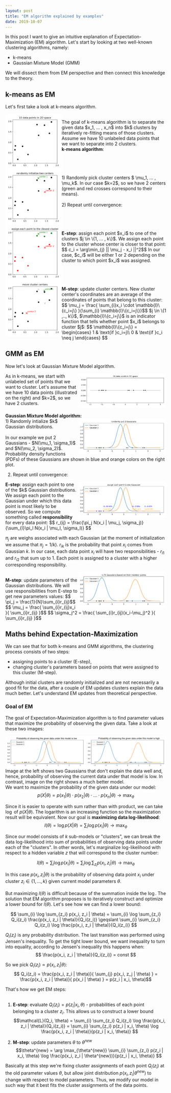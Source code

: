 ```yaml
---
layout: post
title: "EM algorithm explained by examples"
date: 2019-10-07
---
```


In this post I want to give an intuitive explanation of <span id="highlight">Expectation-Maximization (EM) algorithm</span>. Let's start by looking at
two well-known clustering algorithms, namely:
* <span class="marker_underline">k-means</span>
* <span class="marker_underline">Gaussian Mixture Model (GMM)</span>

We will dissect them from EM perspective and then connect this knowledge to the theory.

## k-means as EM
Let's first take a look at k-means algorithm.
<div><img src="/assets/img/EM/k-means0.png" width="35%" style="float:left"><br/>
The goal of k-means algorithm is to separate the given data $x_1, ... , x_n$ into $k$ clusters by iteratively re-fitting means of those clusters. Assume we have 10 unlabeled data points that we want to separate into 2 clusters.
</div>
<strong>k-means algorithm</strong>:
<div style="clear:both"/>
<div><img src="/assets/img/EM/k-means1.png" width="35%" style="float:left"><br/>
1) Randomly pick cluster centers $ \mu_1, ... , \mu_k$. In our case $k=2$, so we have 2 centers (green and red crosses correspond to their means).
<br/>
<br/>
2) Repeat until convergence:
</div>
<div style="clear:both"/>

<div><img src="/assets/img/EM/k-means2.png" width="35%" style="float:left"><br/>
<strong>E-step</strong>: assign each point $x_i$ to one of the clusters $j \in \{1, ... , k\}$. We assign each point to the cluster whose center is closer to that point:
$$ c_i = \arg\min_{j} || \mu_j - x_i ||^2$$
In our case, $c_i$ will be either 1 or 2 depending on the cluster to which point $x_i$ was assigned.
</div>
<div style="clear:both"/>


<div><img src="/assets/img/EM/k-means3.png" width="35%" style="float:left"><br/>
<b>M-step</b>: update cluster centers. New cluster center's coordinates are an average of the coordinates of points that belong to this cluster:
$$ \mu_j = \frac{ \sum_{i}x_i \cdot \mathbb{I}\{c_i=j\} }{\sum_{i} \mathbb{I}\{c_i=j\}}$$
$j \in \{1 ,.., k\}$,
$\mathbb{I}\{c_i=j\}$ is an indicator function that tells whether point $x_i$ belongs to cluster $j$:
$$ \mathbb{I}\{c_i=j\} =
\begin{cases}
  1 & \text{if }c_i=j\\    
  0 & \text{if }c_i \neq j
\end{cases} $$

</div>
<div style="clear:both"/>




## GMM as EM

Now let's look at Gaussian Mixture Model algorithm.

<div><img src="/assets/img/EM/EM0.png" width="55%" style="float:right">
As in k-means, we start with unlabeled set of points that we want to cluster. Let's assume that we have 10 data points (illustrated on the right) and $k=2$, so we have 2 clusters.
</div>
<div style="clear:both"/>
<br/><strong>Gaussian Mixture Model algorithm:</strong>


<div><img src="/assets/img/EM/EM1.png" width="55%" style="float:right">
1) Randomly intialize $k$ Gaussian distributions.
<br/>
<br/>In our example we put 2 Gaussians - $N(\mu_1, \sigma_1)$ and $N(\mu_2, \sigma_2)$. Probability density functions (PDFs) of these Gaussians are shown in blue and orange colors on the right plot.
</div>
<div style="clear:both"/>

2) Repeat until convergence:
<div><img src="/assets/img/EM/EM2.png" width="55%" style="float:right">
<strong>E-step</strong>: assign each point to one of the $k$ Gaussian distributions. We assign each point to the Gaussian under which this data point is most likely to be observed. So we compute something called <strong>responsibility</strong> for every data point:
$$ r_{ij} = \frac{\pi_j N(x_i | \mu_j, \sigma_j)}{\sum_{l}\pi_l N(x_i | \mu_l, \sigma_l)} $$

$\pi_j$ are weighs associated with each Gaussian (at the moment of initialization we assume that $\pi_j=1/k$). $r_{ik}$ is the probability that point $x_i$ comes from Gaussian $k$. In our case, each data point $x_i$ will have two responsibilities - $r_{i1}$ and $r_{i2}$ that sum up to 1. Each point is assigned to a cluster with a higher corresponding responsibility.

</div>
<div style="clear:both"/>


<div><img src="/assets/img/EM/EM3.png" width="55%" style="float:right"><br/>
<strong>M-step</strong>: update parameters of the Gaussian distributions. We will use responsibilities from E-step to get new parameters values:
$$ \pi_j = \frac{1}{N}\sum_{i}r_{ij}$$
$$ \mu_j = \frac{ \sum_{i}r_{ij}x_i }{ \sum_{i}r_{ij} }$$
$$ \sigma_j^2 = \frac{ \sum_{i}r_{ij}(x_i-\mu_j)^2 }{ \sum_{i}r_{ij} }$$
</div>
<div style="clear:both"/>

## Maths behind Expectation-Maximization
We can see that for both k-means and GMM algorithms, the clustering process consists of two steps:
* assigning points to a cluster (E-step),
* changing cluster's parameters based on points that were assigned to this cluster (M-step).

Although initial clusters are randomly initialized and are not necessarily a good fit for the data, after a couple of EM updates clusters explain the data much better. Let's understand EM updates from theoretical perspective.

### Goal of EM
<span class="marker_underline">The goal of Expectation-Maximization</span> <span class="marker_underline">algorithm is to find parameter</span> <span class="marker_underline">values that maximize</span> <span class="marker_underline"> the probability </span> <span class="marker_underline"> of observing the </span> <span class="marker_underline"> given data</span>. Take a look at these two images:
<div><img src="/assets/img/EM/bad_params.png" width="50%" style="float:left">
<img src="/assets/img/EM/good_params.png" width="50%" style="float:right">
<div/>

Image at the left shows two Gaussians that don't explain the data well and, hence, probability of observing the current data under that model is low. In contrast, image on the right shows a much better model.
<br/>
We want to maximize the probability of the given data under our model:
$$ p(X | \theta) = p(x_1 | \theta) \cdot p(x_2 | \theta) \cdot ... \cdot p(x_n | \theta) \rightarrow \max_{\theta}$$


Since it is easier to operate with sum rather than with product, we can take $\log$ of $p(X | \theta)$. The logarithm is an increasing function so the maximization result will be equivalent. Now our goal is <strong>maximizing data log-likelihood</strong>:
$$ l(\theta) =  \log p(X | \theta) = \sum_{i} \log p(x_i | \theta) \rightarrow \max_{\theta}$$

Since our model consists of $k$ sub-models or "clusters", we can break the data log-likelihood into sum of probabilities of observing data points under each of the "clusters". In other words, let's marginalize log-likelihood with respect to a hidden variable $z$ that will correspond to the cluster number:

$$ l(\theta) = \sum_{i} \log p(x_i | \theta) = \sum_{i} \log \sum_{z_i} p(x_i, z_i | \theta) \rightarrow \max_{\theta} $$

In this case $p(x_i, z_i | \theta)$ is the probability of observing data point $x_i$ under cluster $z_i \in \{1, ... , k\}$ given current model parameters $\theta$.
<br/><br/>
But maximizing $l(\theta)$ is difficult because of the summation inside the $\log$. The solution that EM algorithm proposes is to iteratively construct and optimize a lower bound for $l(\theta)$. Let's see how we can find a lower bound:

$$ \sum_{i} \log \sum_{z_i} p(x_i, z_i | \theta) = \sum_{i} \log \sum_{z_i} Q_i(z_i) \frac{p(x_i, z_i | \theta)}{Q_i(z_i)}
\geqslant \sum_{i} \sum_{z_i} Q_i(z_i) \log \frac{p(x_i, z_i | \theta)}{Q_i(z_i)} $$

$Q_i(z_i)$ is any probability distribution. The last transition was performed using Jensen's inequality. To get the tight lower bound, we want inequality to turn into equality, according to Jensen's inequality this happens when:
$$ \frac{p(x_i, z_i | \theta)}{Q_i(z_i)} = const $$  

So we pick $Q_i(z_i) \propto	p(x_i, z_i | \theta)$:
$$ Q_i(z_i) =  \frac{p(x_i, z_i | \theta)}{ \sum_{j} p(x_i, z_j | \theta) } = \frac{p(x_i, z_i | \theta)}{ p(x_i | \theta) }  = p(z_i | x_i, \theta)$$

<span id="highlight">That's how we get EM steps:</span> <br/> <br/>
1. <strong>E-step</strong>: evaluate $Q_i(z_i) = p(z_i | x_i, \theta)$ - probabilities of each point belonging to a cluster $z_i$.
This allows us to construct a lower bound $$\mathcal{L}(Q_i, \theta) = \sum_{i} \sum_{z_i} Q_i(z_i) \log \frac{p(x_i, z_i | \theta)}{Q_i(z_i)} = \sum_{i} \sum_{z_i} p(z_i | x_i, \theta) \log \frac{p(x_i, z_i | \theta)}{p(z_i | x_i, \theta)}  $$

2. <strong>M-step</strong>: update parameters $\theta$ to $\theta^{new}$
$$\theta^{new} = \arg \max_{\theta^{new}} \sum_{i} \sum_{z_i} p(z_i | x_i, \theta) \log \frac{p(x_i, z_i | \theta^{new})}{p(z_i | x_i, \theta)}  $$

Basically at this step we're fixing cluster assignments of each point $Q_i(z_i)$ at the old parameter values $\theta$, but allow joint distribution $p(x_i, z_i | \theta^{new})$ to change with respect to model parameters. Thus, we modify our model in such way that it best fits the cluster assignments of the data points.
